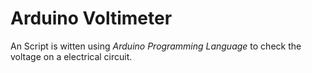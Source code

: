 # Arduino Voltimeter

An Script is witten using *Arduino Programming Language* to check the voltage on a electrical circuit.
